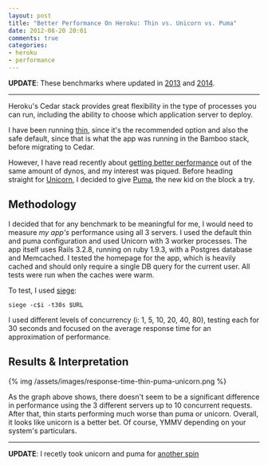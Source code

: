 ```yaml
---
layout: post
title: "Better Performance On Heroku: Thin vs. Unicorn vs. Puma"
date: 2012-08-20 20:01
comments: true
categories:
- heroku
- performance
---
```


**UPDATE**: These benchmarks where updated in [2013][6] and [2014][7].

---

Heroku's Cedar stack provides great flexibility in the type of processes you can run, including the
ability to choose which application server to deploy.

I have been running [thin][5], since it's the recommended option and also the safe default, since that is
what the app was running in the Bamboo stack, before migrating to Cedar.

However, I have read recently about [getting better performance][1] out of the same amount of dynos, and my
interest was piqued. Before heading straight for [Unicorn][3], I decided to give [Puma][2], the new kid on the block a try.

<!-- more -->

## Methodology

I decided that for any benchmark to be meaningful for me, I would need to measure *my app's* performance using all 3 servers. I used the default thin and puma configuration and used Unicorn with 3 worker processes.
The app itself uses Rails 3.2.8, running on ruby 1.9.3, with a Postgres database and Memcached. I tested the homepage for the app, which is heavily cached and should only require a single DB query for the current user. All tests were run when the caches were warm.

To test, I used [siege][4]:

```
siege -c$i -t30s $URL
```

I used different levels of concurrency (i: 1, 5, 10, 20, 40, 80), testing each for 30 seconds and focused on the average response time for an approximation of performance.

## Results & Interpretation

{% img /assets/images/response-time-thin-puma-unicorn.png %}

As the graph above shows, there doesn't seem to be a significant difference in performance using the 3 different servers up to 10 concurrent requests. After that, thin starts performing much worse than puma or unicorn. Overall, it looks like unicorn is a better bet. Of course, YMMV depending on your system's particulars.

---

**UPDATE**: I recetly took unicorn and puma for [another spin][6]

[1]: http://michaelvanrooijen.com/articles/2011/06/01-more-concurrency-on-a-single-heroku-dyno-with-the-new-celadon-cedar-stack/
[2]: http://puma.io/
[3]: http://unicorn.bogomips.org/
[4]: http://www.joedog.org/siege-home/
[5]: http://code.macournoyer.com/thin/
[6]: /blog/2013/05/20/unicorn-vs-puma-redux/
[7]: /blog/2014/05/13/unicorn-vs-puma-round-3/
